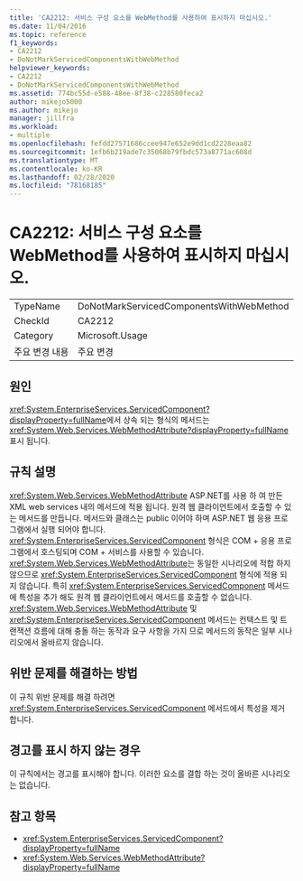 ```yaml
---
title: 'CA2212: 서비스 구성 요소를 WebMethod를 사용하여 표시하지 마십시오.'
ms.date: 11/04/2016
ms.topic: reference
f1_keywords:
- CA2212
- DoNotMarkServicedComponentsWithWebMethod
helpviewer_keywords:
- CA2212
- DoNotMarkServicedComponentsWithWebMethod
ms.assetid: 774bc55d-e588-48ee-8f38-c228580feca2
author: mikejo5000
ms.author: mikejo
manager: jillfra
ms.workload:
- multiple
ms.openlocfilehash: fefdd27571686ccee947e652e9dd1cd2228eaa82
ms.sourcegitcommit: 1efb6b219ade7c35068b79fbdc573a8771ac608d
ms.translationtype: MT
ms.contentlocale: ko-KR
ms.lasthandoff: 02/28/2020
ms.locfileid: "78168185"
---
```

# <a name="ca2212-do-not-mark-serviced-components-with-webmethod"></a>CA2212: 서비스 구성 요소를 WebMethod를 사용하여 표시하지 마십시오.

|||
|-|-|
|TypeName|DoNotMarkServicedComponentsWithWebMethod|
|CheckId|CA2212|
|Category|Microsoft.Usage|
|주요 변경 내용|주요 변경|

## <a name="cause"></a>원인

<xref:System.EnterpriseServices.ServicedComponent?displayProperty=fullName>에서 상속 되는 형식의 메서드는 <xref:System.Web.Services.WebMethodAttribute?displayProperty=fullName>표시 됩니다.

## <a name="rule-description"></a>규칙 설명

<xref:System.Web.Services.WebMethodAttribute> ASP.NET를 사용 하 여 만든 XML web services 내의 메서드에 적용 됩니다. 원격 웹 클라이언트에서 호출할 수 있는 메서드를 만듭니다. 메서드와 클래스는 public 이어야 하며 ASP.NET 웹 응용 프로그램에서 실행 되어야 합니다. <xref:System.EnterpriseServices.ServicedComponent> 형식은 COM + 응용 프로그램에서 호스팅되며 COM + 서비스를 사용할 수 있습니다. <xref:System.Web.Services.WebMethodAttribute>는 동일한 시나리오에 적합 하지 않으므로 <xref:System.EnterpriseServices.ServicedComponent> 형식에 적용 되지 않습니다. 특히 <xref:System.EnterpriseServices.ServicedComponent> 메서드에 특성을 추가 해도 원격 웹 클라이언트에서 메서드를 호출할 수 없습니다. <xref:System.Web.Services.WebMethodAttribute> 및 <xref:System.EnterpriseServices.ServicedComponent> 메서드는 컨텍스트 및 트랜잭션 흐름에 대해 충돌 하는 동작과 요구 사항을 가지 므로 메서드의 동작은 일부 시나리오에서 올바르지 않습니다.

## <a name="how-to-fix-violations"></a>위반 문제를 해결하는 방법

이 규칙 위반 문제를 해결 하려면 <xref:System.EnterpriseServices.ServicedComponent> 메서드에서 특성을 제거 합니다.

## <a name="when-to-suppress-warnings"></a>경고를 표시 하지 않는 경우

이 규칙에서는 경고를 표시해야 합니다. 이러한 요소를 결합 하는 것이 올바른 시나리오는 없습니다.

## <a name="see-also"></a>참고 항목

- <xref:System.EnterpriseServices.ServicedComponent?displayProperty=fullName>
- <xref:System.Web.Services.WebMethodAttribute?displayProperty=fullName>
